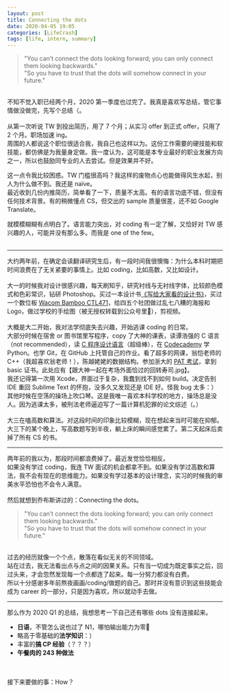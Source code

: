```yaml
---
layout: post
title: Connecting the dots
date: 2020-04-05 19:05
categories: [LifeCrash]
tags: [life, intern, summary]
---
```


> "You can’t connect the dots looking forward; you can only connect them looking backwards."<br>
> "So you have to trust that the dots will somehow connect in your future."

<!-- more -->
<br>
不知不觉入职已经两个月，2020 第一季度也过完了。我真是喜欢写总结，管它事情做没做完，先写个总结（。
<br><br>
从第一次听说 TW 到投出简历，用了 7 个月；从实习 offer 到正式 offer，只用了 2 个月。职场加速 ing。
<br>
周围的人都说这个职位很适合我，我自己也这样以为。这份工作需要的硬技能和软技能，都仿佛是为我量身定做。我一度认为，这可能是本专业最好的职业发展方向之一，所以也鼓励同专业的人去尝试。但是效果并不好。

这一点令我比较困惑。TW 门槛很高吗？我这样的废物点心也能做得风生水起，别人为什么做不到。我还是 naïve。
<br>
最近收到几份内推简历，简单看了一下，质量不太高。有的语言功底不错，但没有任何技术背景。有的稍微懂点 CS，但交出的 sample 质量很差，还不如 Google Translate。

就模模糊糊有点明白了。语言能力突出，对 coding 有一定了解，又恰好对 TW 感兴趣的人，可能并没有那么多。而我是 one of the few。
<br><br>

<hr>

大约两年前，在确定会读翻译研究生后，有一段时间我很懊悔：为什么本科时期把时间浪费在了无关紧要的事情上。比如 coding，比如高数，又比如设计。
<br><br>
大一的时候我对设计很感兴趣，每天刷知乎，研究衬线与无衬线字体，比较颜色模式和色彩常识，钻研 Photoshop。买过一本设计书[《写给大家看的设计书》](https://book.douban.com/subject/3323633/)，买过一个数位板 [Wacom Bamboo CTL471](https://www.amazon.com/Wacom-Bamboo-CTL471-Tablet-Black/dp/B00EVOXM3S)，给四五个社团做过乱七八糟的海报和 Logo，做过学校的手绘图（被无授权转载到公众号里🤣），剪视频。
<br><br>
大概是大二开始，我对法学彻底失去兴趣，开始逃课 coding 的日常。
<br>
大部分时候在宿舍 or 图书馆里写程序，copy 了大神的课表，读谭浩强的 C 语言（not recommended），读 [C 程序设计语言](https://book.douban.com/subject/1139336/)（超级棒），在 [Codecademy](https://codecademy.dev/) 学 Python。也学 Git，在 GitHub 上托管自己的作业。看了超多的网课，翁恺老师的 C++（我超喜欢翁老师！），陈越姥姥的数据结构。参加浙大的 [PAT 考试](https://www.patest.cn/)，拿到 basic 证书。此处应有【跟大神一起在考场外面恰过的回转寿司.jpg】。
<br>
我还记得第一次用 Xcode，界面过于复杂，我蠢到找不到如何 build。决定告别 IDE 重回 Sublime Text 的怀抱，没多久又发现还是 IDE 好。怪我 bug 太多：）
<br>
其他时候在空荡的操场上吹口琴。这是我唯一喜欢本科学校的地方，操场总是没人。因为逃课太多，被刑法老师逼迫写了一篇计算机犯罪的论文综述（。）
<br><br>
大三在嗑高数和算法。对这段时间的印象比较模糊，现在想起来当时可能在抑郁。大三下的某个晚上，写高数题写到半夜，躺上床的瞬间感觉累了。第二天起床后卖掉了所有 CS 的书。
<br>

<hr>

两年前的我以为，那段时间都浪费掉了。最近发觉恰恰相反。
<br>
如果没有学过 coding，我连 TW 面试的机会都拿不到。如果没有学过高数和算法，我不会有现在的思维能力。如果没有学过基本的设计理念，实习的时候我的审美水平恐怕也不会令人满意。
<br><br>
然后就想到乔布斯讲过的：Connecting the dots。
<br>

> "You can’t connect the dots looking forward; you can only connect them looking backwards."<br>
> "So you have to trust that the dots will somehow connect in your future."

<br>
过去的经历就像一个个点，散落在看似无关的不同领域。
<br>
站在过去，我无法看出点与点之间的因果关系。只有当一切成为既定事实之后，回过头来，才会忽然发现每一个点都连了起来。每一分努力都没有白费。
<br>
所以十分感谢多年前熬夜画画/coding/做题的自己。那时并没有意识到这些技能会成为 career 的一部分，只是因为喜欢，所以就动手去做。

<hr>

那么作为 2020 Q1 的总结，我想思考一下自己还有哪些 dots 没有连接起来。
<br>

- **日语**，不管怎么说也过了 N1，哪怕输出能力为零🤣
- 略高于零基础的**法学知识**：）
- 丰富的**搞 CP 经验**（？？？）
- **午餐肉的 243 种做法**

<br><br>
接下来要做的事：How？
